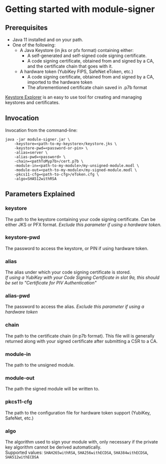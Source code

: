 # Getting started with module-signer

## Prerequisites

* Java 11 installed and on your path.
* One of the following:
  * A Java Keystore (in jks or pfx format) containing either:
    * A self-generated and self-signed code signing certificate.
    * A code signing certificate, obtained from and signed by a CA, and the certificate chain that goes with it.
  * A hardware token (YubiKey FIPS, SafeNet eToken, etc.)
    * A code signing certificate, obtained from and signed by a CA, imported to the hardware token
    * The aforementioned certificate chain saved in .p7b format

[Keystore Explorer](http://keystore-explorer.sourceforge.net/downloads.php) is an easy to use tool for creating and managing keystores and certificates.

## Invocation

Invocation from the command-line:
```
java -jar module-signer.jar \ 
	-keystore=<path-to-my-keystore>/keystore.jks \
	-keystore-pwd=<password-or-pin> \
	-alias=server \
	-alias-pwd=<password> \
	-chain=<pathToMyp7b>/cert.p7b \
	-module-in=<path-to-my-module>/my-unsigned-module.modl \
	-module-out=<path-to-my-module>/my-signed-module.modl \
	-pkcs11-cfg=<path-to-cfg>/eToken.cfg \
	-algo=SHA512withRSA
```

## Parameters Explained

### keystore
The path to the keystore containing your code signing certificate. Can be either JKS or PFX format.
*Exclude this parameter if using a hardware token.*

### keystore-pwd
The password to access the keystore, or PIN if using hardware token.

### alias
The alias under which your code signing certificate is stored.<br>
*If using a YubiKey with your Code Signing Certificate in slot 9a, this should be set to "Certificate for PIV Authentication"*

### alias-pwd
The password to access the alias. *Exclude this parameter if using a hardware token*

### chain
The path to the certificate chain (in p7b format). This file will is generally returned along with your signed certificate after submitting a CSR to a CA.

### module-in
The path to the unsigned module.

### module-out
The path the signed module will be written to.

### pkcs11-cfg
The path to the configuration file for hardware token support (YubiKey, SafeNet, etc.)

### algo
The algorithm used to sign your module with, only necessary if the private key algorithm cannot be derived automatically.<br>
Supported values: `SHAH265withRSA`, `SHA256withECDSA`, `SHA384withECDSA`, `SHA512withECDSA`

